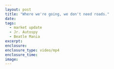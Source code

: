 ```yaml
---
layout: post
title: "Where we're going, we don't need roads."
date:
tags:
  - market update
  - Jr. Autospy
  - Beatle Mania
excerpt:
enclosure:
enclosure_type: video/mp4
enclosure_time:
image:
---
```

